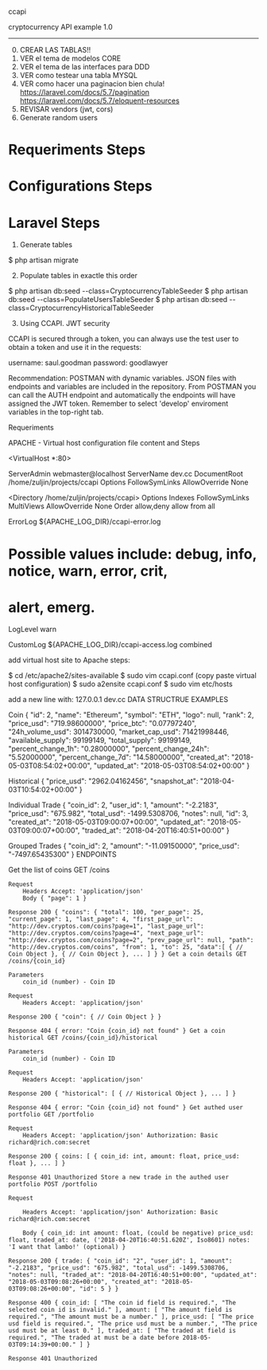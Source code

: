 ccapi

cryptocurrency API example 1.0

-----
0) CREAR LAS TABLAS!!
1) VER el tema de modelos CORE
2) VER el tema de las interfaces para DDD
3) VER como testear una tabla MYSQL
4) VER como hacer una paginacion bien chula! 
https://laravel.com/docs/5.7/pagination
https://laravel.com/docs/5.7/eloquent-resources
5) REVISAR vendors (jwt, cors)
6) Generate random users

# Requeriments Steps

# Configurations Steps


# Laravel Steps

1) Generate tables

$ php artisan migrate

2) Populate tables in exactle this order

$ php artisan db:seed --class=CryptocurrencyTableSeeder
$ php artisan db:seed --class=PopulateUsersTableSeeder
$ php artisan db:seed --class=CryptocurrencyHistoricalTableSeeder

3) Using CCAPI. JWT security

CCAPI is secured through a token, you can always use the test user to obtain a token and use it in the requests:

username: saul.goodman
password: goodlawyer

Recommendation: POSTMAN with dynamic variables. JSON files with endpoints and variables are included in the repository. From POSTMAN you can call the
AUTH endpoint and automatically the endpoints will have assigned the JWT token. Remember to select 'develop' enviroment variables in the top-right tab.


Requeriments


APACHE - Virtual host configuration file content and Steps

<VirtualHost *:80>

ServerAdmin webmaster@localhost
ServerName dev.cc
DocumentRoot /home/zuljin/projects/ccapi
<Directory />
    Options FollowSymLinks
    AllowOverride None
</Directory>

<Directory /home/zuljin/projects/ccapi>
    Options Indexes FollowSymLinks MultiViews
    AllowOverride None
    Order allow,deny
    allow from all
</Directory>

ErrorLog ${APACHE_LOG_DIR}/ccapi-error.log

# Possible values include: debug, info, notice, warn, error, crit,
# alert, emerg.
LogLevel warn

CustomLog ${APACHE_LOG_DIR}/ccapi-access.log combined

add virtual host site to Apache steps:

$ cd /etc/apache2/sites-available $ sudo vim ccapi.conf (copy paste virtual host configuration) $ sudo a2ensite ccapi.conf $ sudo vim etc/hosts

add a new line with: 127.0.0.1 dev.cc
DATA STRUCTRUE EXAMPLES

Coin { "id": 2, "name": "Ethereum", "symbol": "ETH", "logo": null, "rank": 2, "price_usd": "719.98600000", "price_btc": "0.07797240", "24h_volume_usd": 3014730000, "market_cap_usd": 71421998446, "available_supply": 99199149, "total_supply": 99199149, "percent_change_1h": "0.28000000", "percent_change_24h": "5.52000000", "percent_change_7d": "14.58000000", "created_at": "2018-05-03T08:54:02+00:00", "updated_at": "2018-05-03T08:54:02+00:00" }

Historical { "price_usd": "2962.04162456", "snapshot_at": "2018-04-03T10:54:02+00:00" }

Individual Trade { "coin_id": 2, "user_id": 1, "amount": "-2.2183", "price_usd": "675.982", "total_usd": -1499.5308706, "notes": null, "id": 3, "created_at": "2018-05-03T09:00:07+00:00", "updated_at": "2018-05-03T09:00:07+00:00", "traded_at": "2018-04-20T16:40:51+00:00" }

Grouped Trades { "coin_id": 2, "amount": "-11.09150000", "price_usd": "-7497.65435300" }
ENDPOINTS

Get the list of coins GET /coins

    Request
        Headers Accept: 'application/json'
        Body { "page": 1 }

    Response 200 { "coins": { "total": 100, "per_page": 25, "current_page": 1, "last_page": 4, "first_page_url": "http://dev.cryptos.com/coins?page=1", "last_page_url": "http://dev.cryptos.com/coins?page=4", "next_page_url": "http://dev.cryptos.com/coins?page=2", "prev_page_url": null, "path": "http://dev.cryptos.com/coins", "from": 1, "to": 25, "data":[ { // Coin Object }, { // Coin Object }, ... ] } } Get a coin details GET /coins/{coin_id}

    Parameters
        coin_id (number) - Coin ID

    Request
        Headers Accept: 'application/json'

    Response 200 { "coin": { // Coin Object } }

    Response 404 { error: "Coin {coin_id} not found" } Get a coin historical GET /coins/{coin_id}/historical

    Parameters
        coin_id (number) - Coin ID

    Request
        Headers Accept: 'application/json'

    Response 200 { "historical": [ { // Historical Object }, ... ] }

    Response 404 { error: "Coin {coin_id} not found" } Get authed user portfolio GET /portfolio

    Request
        Headers Accept: 'application/json' Authorization: Basic richard@rich.com:secret

    Response 200 { coins: [ { coin_id: int, amount: float, price_usd: float }, ... ] }

    Response 401 Unauthorized Store a new trade in the authed user portfolio POST /portfolio

    Request

        Headers Accept: 'application/json' Authorization: Basic richard@rich.com:secret

        Body { coin_id: int amount: float, (could be negative) price_usd: float, traded_at: date, ('2018-04-20T16:40:51.620Z', Iso8601) notes: 'I want that lambo!' (optional) }

    Response 200 { trade: { "coin_id": "2", "user_id": 1, "amount": "-2.2183", "price_usd": "675.982", "total_usd": -1499.5308706, "notes": null, "traded_at": "2018-04-20T16:40:51+00:00", "updated_at": "2018-05-03T09:08:26+00:00", "created_at": "2018-05-03T09:08:26+00:00", "id": 5 } }

    Response 400 { coin_id: [ "The coin id field is required.", "The selected coin id is invalid." ], amount: [ "The amount field is required.", "The amount must be a number." ], price_usd: [ "The price usd field is required.", "The price usd must be a number.", "The price usd must be at least 0." ], traded_at: [ "The traded at field is required.", "The traded at must be a date before 2018-05-03T09:14:39+00:00." ] }

    Response 401 Unauthorized
